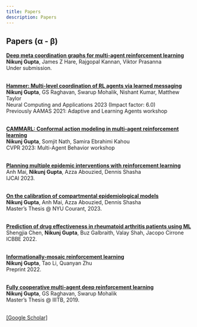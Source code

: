 ```yaml
---
title: Papers  
description: Papers 
---
```


## Papers (α - β)  

**<u>Deep meta coordination graphs for multi-agent reinforcement learning</u>**</br>
**Nikunj Gupta**, James Z Hare, Rajgopal Kannan, Viktor Prasanna</br>
Under submission. </br></br>

**<u>Hammer: Multi-level coordination of RL agents via learned messaging</u>** </br>
**Nikunj Gupta**, GS Raghavan, Swarup Mohalik, Nishant Kumar, Matthew Taylor</br>
Neural Computing and Applications 2023 (Impact factor: 6.0)</br>
Previously AAMAS 2021: Adaptive and Learning Agents workshop </br></br>


**<u>CAMMARL: Conformal action modeling in multi-agent reinforcement learning</u>** </br>
**Nikunj Gupta**, Somjit Nath, Samira Ebrahimi Kahou</br>
CVPR 2023: Multi-Agent Behavior workshop </br></br>

**<u>Planning multiple epidemic interventions with reinforcement learning</u>**</br>
Anh Mai, **Nikunj Gupta**, Azza Abouzied, Dennis Shasha</br>
IJCAI 2023.</br></br>

**<u>On the calibration of compartmental epidemiological models</u>** </br>
**Nikunj Gupta**, Anh Mai, Azza Abouzied, Dennis Shasha</br>
Master’s Thesis @ NYU Courant, 2023.</br></br>

**<u>Prediction of drug effectiveness in rheumatoid arthritis patients using ML</u>** </br>
Shengjia Chen, **Nikunj Gupta**, Buz Galbraith, Valay Shah, Jacopo Cirrone </br>
ICBBE 2022.</br></br>

**<u>Informationally-mosaic reinforcement learning</u>**</br>
**Nikunj Gupta**, Tao Li, Quanyan Zhu</br>
Preprint 2022.</br></br>

**<u>Fully cooperative multi-agent deep reinforcement learning</u>**</br>
**Nikunj Gupta**, GS Raghavan, Swarup Mohalik</br>
Master’s Thesis @ IIITB, 2019.</br></br>

[[Google Scholar]](https://scholar.google.com/citations?hl=en&user=nargncAAAAAJ)
